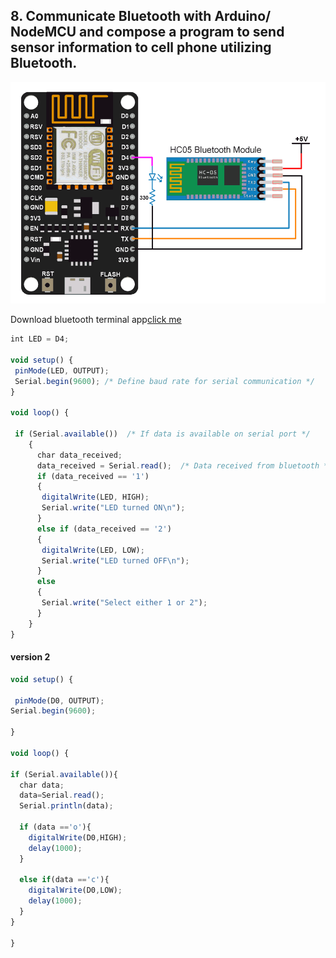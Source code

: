 ## 8. Communicate Bluetooth with Arduino/ NodeMCU and compose a program to send sensor information to cell phone utilizing Bluetooth.

<img src="assets/images/bluetooth.png" width="700">

Download bluetooth terminal app[click me](<https://github.com/joysmith/Shri-Shankaracharya-Technical-Campus/blob/main/5%20sem%20DS(A%20%2B%20B)%20%20-IOT/Resource/project-bluetoothterminal.apk>)

```js
int LED = D4;

void setup() {
 pinMode(LED, OUTPUT);
 Serial.begin(9600); /* Define baud rate for serial communication */
}

void loop() {

 if (Serial.available())  /* If data is available on serial port */
    {
      char data_received;
      data_received = Serial.read();  /* Data received from bluetooth */
      if (data_received == '1')
      {
       digitalWrite(LED, HIGH);
       Serial.write("LED turned ON\n");
      }
      else if (data_received == '2')
      {
       digitalWrite(LED, LOW);
       Serial.write("LED turned OFF\n");
      }
      else
      {
       Serial.write("Select either 1 or 2");
      }
    }
}
```

#### version 2

```js
void setup() {

 pinMode(D0, OUTPUT);
Serial.begin(9600);

}

void loop() {

if (Serial.available()){
  char data;
  data=Serial.read();
  Serial.println(data);

  if (data =='o'){
    digitalWrite(D0,HIGH);
    delay(1000);
  }

  else if(data =='c'){
    digitalWrite(D0,LOW);
    delay(1000);
  }
}

}
```
